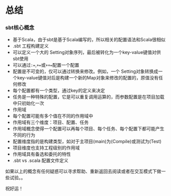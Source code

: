 # 总结

### sbt核心概念

* 基于Scala，由于sbt是基于Scala编写的，所以相关的配置语法和Scala很相似
* .sbt 工程构建定义
* 可以定义一个大的 Setting对象序列，最后被转化为一个key-value键值对供sbt使用
* 可以通过`:=`,`+=`或`++=`配置一个配置
* 配置是不可变的，仅可以通过转换来修改。例如，一个 Setting对象转换成一个key-value键值对后是构建一个新的Map对象来修改的配置的，原值没有任何修改
* 每个配置都有一个类型，通过key的定义来决定
* 任务是一种特殊的配置，它是可以重复调用运算的，而参数配置是在项目加载中只初始化一次
* 作用域
* 每个配置可能有多个值在不同的作用域中
* 作用域有三个维度：项目、配置、任务
* 作用域概念使得一个配置可以再每个项目、每个任务、每个配置下都可能产生不同的行为
* 配置维度指的是构建类型，如对于主项目(main)为(Compile)或测试为(Test)
* 项目维度也支持工程级别的作用域
* 作用域具有备选和委托的特性
* .sbt vs .scala 配置文件定义

如果以上的概念有任何疑惑可以寻求帮助、重新返回去阅读或者在交互模式下做一些试验。。

祝好运！
